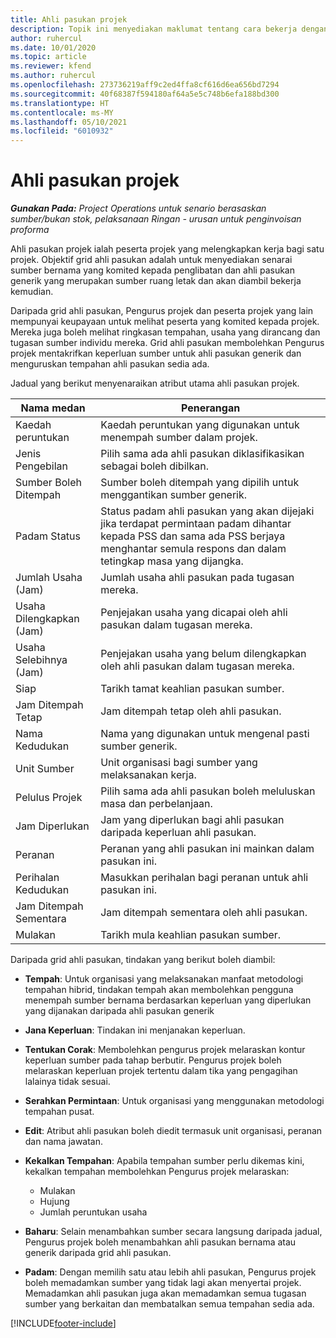 ```yaml
---
title: Ahli pasukan projek
description: Topik ini menyediakan maklumat tentang cara bekerja dengan maklumat, atribut dan penjadualan ahli pasukan projek.
author: ruhercul
ms.date: 10/01/2020
ms.topic: article
ms.reviewer: kfend
ms.author: ruhercul
ms.openlocfilehash: 273736219aff9c2ed4ffa8cf616d6ea656bd7294
ms.sourcegitcommit: 40f68387f594180af64a5e5c748b6efa188bd300
ms.translationtype: HT
ms.contentlocale: ms-MY
ms.lasthandoff: 05/10/2021
ms.locfileid: "6010932"
---
```

# <a name="project-team-members"></a>Ahli pasukan projek

_**Gunakan Pada:** Project Operations untuk senario berasaskan sumber/bukan stok, pelaksanaan Ringan - urusan untuk penginvoisan proforma_

Ahli pasukan projek ialah peserta projek yang melengkapkan kerja bagi satu projek. Objektif grid ahli pasukan adalah untuk menyediakan senarai sumber bernama yang komited kepada penglibatan dan ahli pasukan generik yang merupakan sumber ruang letak dan akan diambil bekerja kemudian.

Daripada grid ahli pasukan, Pengurus projek dan peserta projek yang lain mempunyai keupayaan untuk melihat peserta yang komited kepada projek. Mereka juga boleh melihat ringkasan tempahan, usaha yang dirancang dan tugasan sumber individu mereka. Grid ahli pasukan membolehkan Pengurus projek mentakrifkan keperluan sumber untuk ahli pasukan generik dan menguruskan tempahan ahli pasukan sedia ada.

Jadual yang berikut menyenaraikan atribut utama ahli pasukan projek.

| Nama medan          | Penerangan                                                                                                                                                                  |
|--------------------------|-----------------------------------------------------------------------------------------------------------------------------------------------------------------------------------|
| Kaedah peruntukan        | Kaedah peruntukan yang digunakan untuk menempah sumber dalam projek.                                                                         |
| Jenis Pengebilan             | Pilih sama ada ahli pasukan diklasifikasikan sebagai boleh dibilkan.                                                                                                                                       |
| Sumber Boleh Ditempah        | Sumber boleh ditempah yang dipilih untuk menggantikan sumber generik.                                                                                                                   |
| Padam Status            | Status padam ahli pasukan yang akan dijejaki jika terdapat permintaan padam dihantar kepada PSS dan sama ada PSS berjaya menghantar semula respons dan dalam tetingkap masa yang dijangka. |
| Jumlah Usaha (Jam)     | Jumlah usaha ahli pasukan pada tugasan mereka.                                                                                                                         |
| Usaha Dilengkapkan (Jam) | Penjejakan usaha yang dicapai oleh ahli pasukan dalam tugasan mereka.                                                                                           |
| Usaha Selebihnya (Jam) | Penjejakan usaha yang belum dilengkapkan oleh ahli pasukan dalam tugasan mereka.                                                                                    |
| Siap                   | Tarikh tamat keahlian pasukan sumber.                                                                                                                                            |
| Jam Ditempah Tetap        | Jam ditempah tetap oleh ahli pasukan.                                                                                                                                                                |
| Nama Kedudukan            | Nama yang digunakan untuk mengenal pasti sumber generik.                                                                                                                                   |
| Unit Sumber          | Unit organisasi bagi sumber yang melaksanakan kerja.                                                                                                                      |
| Pelulus Projek         | Pilih sama ada ahli pasukan boleh meluluskan masa dan perbelanjaan.                                                                                                                     |
| Jam Diperlukan           | Jam yang diperlukan bagi ahli pasukan daripada keperluan ahli pasukan.                                                                                                                       |
| Peranan                     | Peranan yang ahli pasukan ini mainkan dalam pasukan ini.                                                                                                                                |
| Perihalan Kedudukan     | Masukkan perihalan bagi peranan untuk ahli pasukan ini.                                                                                                                             |
| Jam Ditempah Sementara        | Jam ditempah sementara oleh ahli pasukan.                                                                                                                                                                 |
| Mulakan                    | Tarikh mula keahlian pasukan sumber.                                                                                                                                          |

Daripada grid ahli pasukan, tindakan yang berikut boleh diambil:

- **Tempah**: Untuk organisasi yang melaksanakan manfaat metodologi tempahan hibrid, tindakan tempah akan membolehkan pengguna menempah sumber bernama berdasarkan keperluan yang diperlukan yang dijanakan daripada ahli pasukan generik
- **Jana Keperluan**: Tindakan ini menjanakan keperluan.
- **Tentukan Corak**: Membolehkan pengurus projek melaraskan kontur keperluan sumber pada tahap berbutir. Pengurus projek boleh melaraskan keperluan projek tertentu dalam tika yang pengagihan lalainya tidak sesuai.
- **Serahkan Permintaan**: Untuk organisasi yang menggunakan metodologi tempahan pusat.
- **Edit**: Atribut ahli pasukan boleh diedit termasuk unit organisasi, peranan dan nama jawatan.
- **Kekalkan Tempahan**: Apabila tempahan sumber perlu dikemas kini, kekalkan tempahan membolehkan Pengurus projek melaraskan:

    - Mulakan
    - Hujung
    - Jumlah peruntukan usaha

- **Baharu**: Selain menambahkan sumber secara langsung daripada jadual, Pengurus projek boleh menambahkan ahli pasukan bernama atau generik daripada grid ahli pasukan.
- **Padam**: Dengan memilih satu atau lebih ahli pasukan, Pengurus projek boleh memadamkan sumber yang tidak lagi akan menyertai projek. Memadamkan ahli pasukan juga akan memadamkan semua tugasan sumber yang berkaitan dan membatalkan semua tempahan sedia ada.


[!INCLUDE[footer-include](../includes/footer-banner.md)]